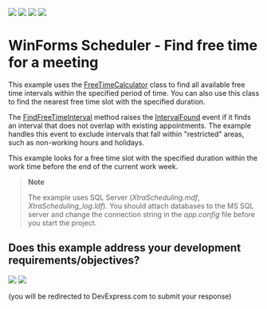 <!-- default badges list -->
![](https://img.shields.io/endpoint?url=https://codecentral.devexpress.com/api/v1/VersionRange/128634929/24.2.1%2B)
[![](https://img.shields.io/badge/Open_in_DevExpress_Support_Center-FF7200?style=flat-square&logo=DevExpress&logoColor=white)](https://supportcenter.devexpress.com/ticket/details/E508)
[![](https://img.shields.io/badge/📖_How_to_use_DevExpress_Examples-e9f6fc?style=flat-square)](https://docs.devexpress.com/GeneralInformation/403183)
[![](https://img.shields.io/badge/💬_Leave_Feedback-feecdd?style=flat-square)](#does-this-example-address-your-development-requirementsobjectives)
<!-- default badges end -->

# WinForms Scheduler - Find free time for a meeting

This example uses the [FreeTimeCalculator](https://docs.devexpress.com/CoreLibraries/DevExpress.XtraScheduler.Tools.FreeTimeCalculator) class to find all available free time intervals within the specified period of time. You can also use this class to find the nearest free time slot with the specified duration.

The [FindFreeTimeInterval](https://docs.devexpress.com/CoreLibraries/DevExpress.XtraScheduler.Tools.FreeTimeCalculator.FindFreeTimeInterval.overloads) method raises the [IntervalFound](https://docs.devexpress.com/CoreLibraries/DevExpress.XtraScheduler.Tools.FreeTimeCalculator.IntervalFound) event if it finds an interval that does not overlap with existing appointments. The example handles this event to exclude intervals that fall within "restricted" areas, such as non-working hours and holidays.

This example looks for a free time slot with the specified duration within the work time before the end of the current work week.

> **Note**
>
> The example uses SQL Server (*XtraScheduling.mdf*, *XtraScheduling_log.ldf*). You should attach databases to the MS SQL server and change the connection string in the *app.config* file before you start the project.


<!-- feedback -->
## Does this example address your development requirements/objectives?

[<img src="https://www.devexpress.com/support/examples/i/yes-button.svg"/>](https://www.devexpress.com/support/examples/survey.xml?utm_source=github&utm_campaign=winforms-scheduler-find-free-time-intervals&~~~was_helpful=yes) [<img src="https://www.devexpress.com/support/examples/i/no-button.svg"/>](https://www.devexpress.com/support/examples/survey.xml?utm_source=github&utm_campaign=winforms-scheduler-find-free-time-intervals&~~~was_helpful=no)

(you will be redirected to DevExpress.com to submit your response)
<!-- feedback end -->
